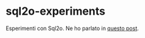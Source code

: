 # sql2o-experiments

Esperimenti con Sql2o. Ne ho parlato in [questo post](https://davioooh.com/blog/2018/11/30/java-tools-sql2o).
